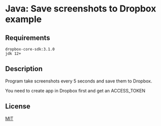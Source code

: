 # Java: Save screenshots to Dropbox example
## Requirements
```
dropbox-core-sdk:3.1.0
jdk 12+
```
## Description
Program take screenshots every 5 seconds and save them to Dropbox.

You need to create app in Dropbox first and get an ACCESS_TOKEN
## License
[MIT](http://opensource.org/licenses/MIT)
